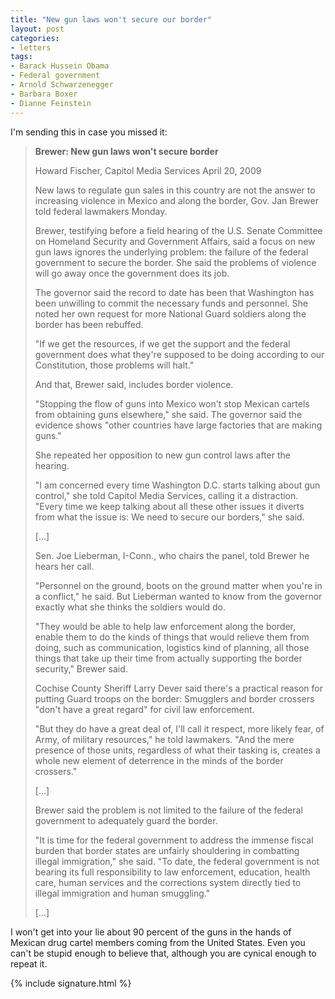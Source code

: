 ```yaml
---
title: "New gun laws won't secure our border"
layout: post
categories:
- letters
tags:
- Barack Hussein Obama
- Federal government
- Arnold Schwarzenegger
- Barbara Boxer
- Dianne Feinstein
---
```


I'm sending this in case you missed it:

> **Brewer: New gun laws won't secure border**
>
> Howard Fischer, Capitol Media Services
> April 20, 2009
>
> New laws to regulate gun sales in this country are not the answer to increasing violence in Mexico and along the border, Gov. Jan Brewer told federal lawmakers Monday.
>
> Brewer, testifying before a field hearing of the U.S. Senate Committee on Homeland Security and Government Affairs, said a focus on new gun laws ignores the underlying problem: the failure of the federal government to secure the border. She said the problems of violence will go away once the government does its job.
>
> The governor said the record to date has been that Washington has been unwilling to commit the necessary funds and personnel. She noted her own request for more National Guard soldiers along the border has been rebuffed.
>
> "If we get the resources, if we get the support and the federal government does what they're supposed to be doing according to our Constitution, those problems will halt."
>
> And that, Brewer said, includes border violence.
>
> "Stopping the flow of guns into Mexico won't stop Mexican cartels from obtaining guns elsewhere," she said. The governor said the evidence shows "other countries have large factories that are making guns."
>
> She repeated her opposition to new gun control laws after the hearing.
>
> "I am concerned every time Washington D.C. starts talking about gun control," she told Capitol Media Services, calling it a distraction. "Every time we keep talking about all these other issues it diverts from what the issue is: We need to secure our borders," she said.
>
> \[...\]
>
> Sen. Joe Lieberman, I-Conn., who chairs the panel, told Brewer he hears her call.
>
> "Personnel on the ground, boots on the ground matter when you're in a conflict," he said. But Lieberman wanted to know from the governor exactly what she thinks the soldiers would do.
>
> "They would be able to help law enforcement along the border, enable them to do the kinds of things that would relieve them from doing, such as communication, logistics kind of planning, all those things that take up their time from actually supporting the border security," Brewer said.
>
> Cochise County Sheriff Larry Dever said there's a practical reason for putting Guard troops on the border: Smugglers and border crossers "don't have a great regard" for civil law enforcement.
>
> "But they do have a great deal of, I'll call it respect, more likely fear, of Army, of military resources," he told lawmakers. "And the mere presence of those units, regardless of what their tasking is, creates a whole new element of deterrence in the minds of the border crossers."
>
> \[...\]
>
> Brewer said the problem is not limited to the failure of the federal government to adequately guard the border.
>
> "It is time for the federal government to address the immense fiscal burden that border states are unfairly shouldering in combatting illegal immigration," she said. "To date, the federal government is not bearing its full responsibility to law enforcement, education, health care, human services and the corrections system directly tied to illegal immigration and human smuggling."
>
> \[...\]

I won't get into your lie about 90 percent of the guns in the hands of Mexican drug cartel members coming from the United States. Even you can't be stupid enough to believe that, although you are cynical enough to repeat it.

{% include signature.html %}
